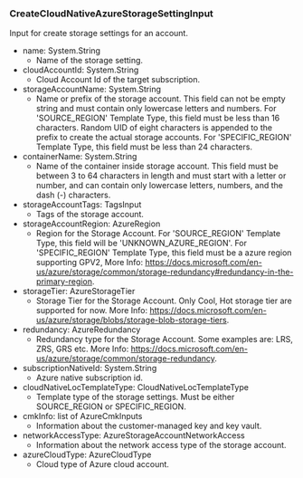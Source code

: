 ### CreateCloudNativeAzureStorageSettingInput
Input for create storage settings for an account.

- name: System.String
  - Name of the storage setting.
- cloudAccountId: System.String
  - Cloud Account Id of the target subscription.
- storageAccountName: System.String
  - Name or prefix of the storage account. This field can not be empty string and must contain only lowercase letters and numbers. For 'SOURCE_REGION' Template Type, this field must be less than 16 characters. Random UID of eight characters is appended to the prefix to create the actual storage accounts. For 'SPECIFIC_REGION' Template Type, this field must be less than 24 characters.
- containerName: System.String
  - Name of the container inside storage account. This field must be between 3 to 64 characters in length and must start with a letter or number, and can contain only lowercase letters, numbers, and the dash (-) characters.
- storageAccountTags: TagsInput
  - Tags of the storage account.
- storageAccountRegion: AzureRegion
  - Region for the Storage Account. For 'SOURCE_REGION' Template Type, this field will be 'UNKNOWN_AZURE_REGION'. For 'SPECIFIC_REGION' Template Type, this field must be a azure region supporting GPV2, More Info: https://docs.microsoft.com/en-us/azure/storage/common/storage-redundancy#redundancy-in-the-primary-region.
- storageTier: AzureStorageTier
  - Storage Tier for the Storage Account. Only Cool, Hot storage tier are supported for now. More Info: https://docs.microsoft.com/en-us/azure/storage/blobs/storage-blob-storage-tiers.
- redundancy: AzureRedundancy
  - Redundancy type for the Storage Account. Some examples are: LRS, ZRS, GRS etc. More Info: https://docs.microsoft.com/en-us/azure/storage/common/storage-redundancy.
- subscriptionNativeId: System.String
  - Azure native subscription id.
- cloudNativeLocTemplateType: CloudNativeLocTemplateType
  - Template type of the storage settings. Must be either SOURCE_REGION or SPECIFIC_REGION.
- cmkInfo: list of AzureCmkInputs
  - Information about the customer-managed key and key vault.
- networkAccessType: AzureStorageAccountNetworkAccess
  - Information about the network access type of the storage account.
- azureCloudType: AzureCloudType
  - Cloud type of Azure cloud account.
